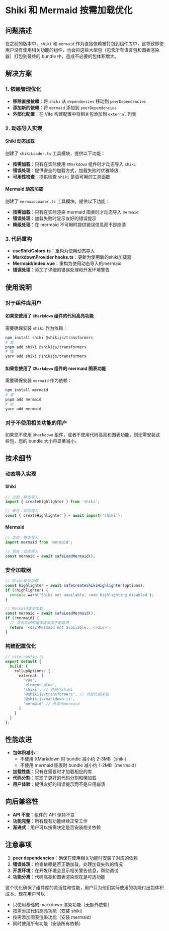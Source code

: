 # Shiki 和 Mermaid 按需加载优化

## 问题描述

在之前的版本中，`shiki` 和 `mermaid` 作为直接依赖被打包到组件库中，这导致即使用户没有使用相关功能的组件，也会将这些大型包（包含所有语言包和图表渲染器）打包到最终的 bundle 中，造成不必要的包体积增大。

## 解决方案

### 1. 依赖管理优化

- **移除直接依赖**：将 `shiki` 从 `dependencies` 移动到 `peerDependencies`
- **添加新的依赖**：将 `mermaid` 添加到 `peerDependencies`
- **外部化配置**：在 Vite 构建配置中将相关包添加到 `external` 列表

### 2. 动态导入实现

#### Shiki 动态加载

创建了 `shikiLoader.ts` 工具模块，提供以下功能：

- **按需加载**：只有在实际使用 `XMarkdown` 组件时才动态导入 `shiki`
- **错误处理**：提供安全的加载方式，加载失败时优雅降级
- **可用性检查**：提供检查 `shiki` 是否可用的工具函数

#### Mermaid 动态加载

创建了 `mermaidLoader.ts` 工具模块，提供以下功能：

- **按需加载**：只有在实际渲染 mermaid 图表时才动态导入 `mermaid`
- **错误处理**：加载失败时显示友好的错误提示
- **降级处理**：在 mermaid 不可用时提供错误信息而不是崩溃

### 3. 代码重构

- **useShikiColors.ts**：重构为使用动态导入
- **MarkdownProvider hooks.ts**：更新为使用新的shiki加载器
- **Mermaid/index.vue**：重构为使用动态导入的mermaid
- **错误处理**：添加了详细的错误处理和开发环境警告

## 使用说明

### 对于组件库用户

#### 如果您使用了 `XMarkdown` 组件的代码高亮功能

需要确保安装 `shiki` 作为依赖：

```bash
npm install shiki @shikijs/transformers
# 或
pnpm add shiki @shikijs/transformers
# 或
yarn add shiki @shikijs/transformers
```

#### 如果您使用了 `XMarkdown` 组件的 mermaid 图表功能

需要确保安装 `mermaid` 作为依赖：

```bash
npm install mermaid
# 或
pnpm add mermaid
# 或
yarn add mermaid
```

### 对于不使用相关功能的用户

如果您不使用 `XMarkdown` 组件，或者不使用代码高亮和图表功能，则无需安装这些包，您的 bundle 大小将显著减小。

## 技术细节

### 动态导入实现

#### Shiki

```typescript
// 之前：静态导入
import { createHighlighter } from 'shiki';

// 现在：动态导入
const { createHighlighter } = await import('shiki');
```

#### Mermaid

```typescript
// 之前：静态导入
import mermaid from 'mermaid';

// 现在：动态导入
const mermaid = await safeLoadMermaid();
```

### 安全加载器

```typescript
// Shiki安全加载
const highlighter = await safeCreateShikiHighlighter(options);
if (!highlighter) {
  console.warn('Shiki not available, code highlighting disabled');
}

// Mermaid安全加载
const mermaid = await safeLoadMermaid();
if (!mermaid) {
  // 显示友好的错误提示而不是崩溃
  return '<div>Mermaid not available...</div>';
}
```

### 构建配置优化

```typescript
// vite.config.ts
export default {
  build: {
    rollupOptions: {
      external: [
        'vue',
        'element-plus',
        'shiki', // 外部化shiki
        '@shikijs/transformers', // 外部化相关包
        '@shikijs/markdown-it',
        'mermaid' // 外部化mermaid
      ]
    }
  }
};
```

## 性能改进

- **包体积减小**：
  - 不使用 XMarkdown 时 bundle 减小约 2-3MB（shiki）
  - 不使用 mermaid 图表时 bundle 减小约 1-2MB（mermaid）
- **加载性能**：只有在需要时才加载相应的库
- **代码分割**：实现了更好的代码分割和懒加载
- **用户体验**：提供友好的错误提示而不是应用崩溃

## 向后兼容性

- **API 不变**：组件的 API 保持不变
- **功能完整**：所有现有功能继续正常工作
- **渐进式**：用户可以按需决定是否安装相关依赖

## 注意事项

1. **peer dependencies**：确保在使用相关功能时安装了对应的依赖
2. **错误处理**：检查依赖是否正确加载，处理加载失败的情况
3. **开发环境**：在开发环境会显示相关警告信息，帮助调试
4. **功能分离**：代码高亮和图表渲染现在是可选功能

这个优化确保了组件库的灵活性和性能，用户只为他们实际使用的功能付出包体积成本。现在用户可以：

- 只使用基础的 markdown 渲染功能（无额外依赖）
- 按需添加代码高亮功能（安装 shiki）
- 按需添加图表渲染功能（安装 mermaid）
- 同时使用所有功能（安装所有依赖）
